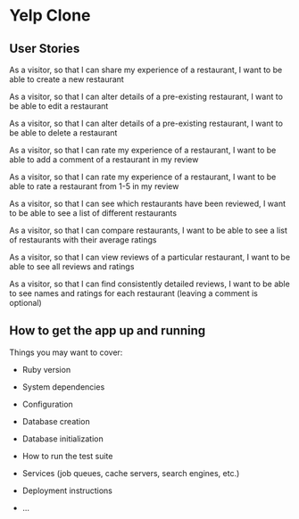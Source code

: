 # Yelp Clone

## User Stories

As a visitor,
so that I can share my experience of a restaurant,
I want to be able to create a new restaurant

As a visitor,
so that I can alter details of a pre-existing restaurant,
I want to be able to edit a restaurant

As a visitor,
so that I can alter details of a pre-existing restaurant,
I want to be able to delete a restaurant

As a visitor,
so that I can rate my experience of a restaurant,
I want to be able to add a comment of a restaurant in my review

As a visitor,
so that I can rate my experience of a restaurant,
I want to be able to rate a restaurant from 1-5 in my review

As a visitor,
so that I can see which restaurants have been reviewed,
I want to be able to see a list of different restaurants

As a visitor,
so that I can compare restaurants,
I want to be able to see a list of restaurants with their average ratings

As a visitor,
so that I can view reviews of a particular restaurant,
I want to be able to see all reviews and ratings

As a visitor,
so that I can find consistently detailed reviews,
I want to be able to see names and ratings for each restaurant (leaving a comment is optional)

## How to get the app up and running

Things you may want to cover:

* Ruby version

* System dependencies

* Configuration

* Database creation

* Database initialization

* How to run the test suite

* Services (job queues, cache servers, search engines, etc.)

* Deployment instructions

* ...
